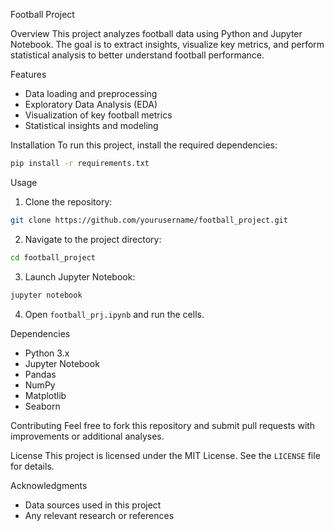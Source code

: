 Football Project

Overview
This project analyzes football data using Python and Jupyter Notebook. The goal is to extract insights, visualize key metrics, and perform statistical analysis to better understand football performance.

Features
- Data loading and preprocessing
- Exploratory Data Analysis (EDA)
- Visualization of key football metrics
- Statistical insights and modeling

Installation
To run this project, install the required dependencies:

```bash
pip install -r requirements.txt
```

Usage
1. Clone the repository:
```bash
git clone https://github.com/yourusername/football_project.git
```
2. Navigate to the project directory:
```bash
cd football_project
```
3. Launch Jupyter Notebook:
```bash
jupyter notebook
```
4. Open `football_prj.ipynb` and run the cells.

Dependencies
- Python 3.x
- Jupyter Notebook
- Pandas
- NumPy
- Matplotlib
- Seaborn

Contributing
Feel free to fork this repository and submit pull requests with improvements or additional analyses.

License
This project is licensed under the MIT License. See the `LICENSE` file for details.

Acknowledgments
- Data sources used in this project
- Any relevant research or references

